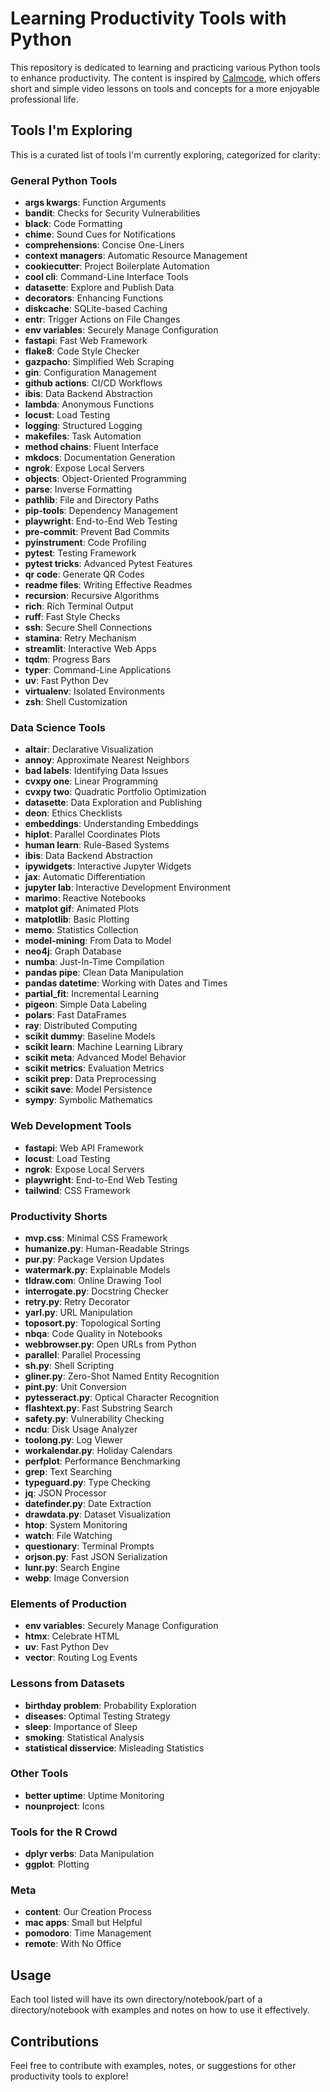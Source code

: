 # Learning Productivity Tools with Python

This repository is dedicated to learning and practicing various Python tools to enhance productivity. The content is inspired by [Calmcode](https://calmcode.io/), which offers short and simple video lessons on tools and concepts for a more enjoyable professional life.

## Tools I'm Exploring

This is a curated list of tools I'm currently exploring, categorized for clarity:

### General Python Tools

- **args kwargs**: Function Arguments
- **bandit**: Checks for Security Vulnerabilities
- **black**: Code Formatting
- **chime**: Sound Cues for Notifications
- **comprehensions**: Concise One-Liners
- **context managers**: Automatic Resource Management
- **cookiecutter**: Project Boilerplate Automation
- **cool cli**: Command-Line Interface Tools
- **datasette**: Explore and Publish Data
- **decorators**: Enhancing Functions
- **diskcache**: SQLite-based Caching
- **entr**: Trigger Actions on File Changes
- **env variables**: Securely Manage Configuration
- **fastapi**: Fast Web Framework
- **flake8**: Code Style Checker
- **gazpacho**: Simplified Web Scraping
- **gin**: Configuration Management
- **github actions**: CI/CD Workflows
- **ibis**: Data Backend Abstraction
- **lambda**: Anonymous Functions
- **locust**: Load Testing
- **logging**: Structured Logging
- **makefiles**: Task Automation
- **method chains**: Fluent Interface
- **mkdocs**: Documentation Generation
- **ngrok**: Expose Local Servers
- **objects**: Object-Oriented Programming
- **parse**: Inverse Formatting
- **pathlib**: File and Directory Paths
- **pip-tools**: Dependency Management
- **playwright**: End-to-End Web Testing
- **pre-commit**: Prevent Bad Commits
- **pyinstrument**: Code Profiling
- **pytest**: Testing Framework
- **pytest tricks**: Advanced Pytest Features
- **qr code**: Generate QR Codes
- **readme files**: Writing Effective Readmes
- **recursion**: Recursive Algorithms
- **rich**: Rich Terminal Output
- **ruff**: Fast Style Checks
- **ssh**: Secure Shell Connections
- **stamina**: Retry Mechanism
- **streamlit**: Interactive Web Apps
- **tqdm**: Progress Bars
- **typer**: Command-Line Applications
- **uv**: Fast Python Dev
- **virtualenv**: Isolated Environments
- **zsh**: Shell Customization

### Data Science Tools

- **altair**: Declarative Visualization
- **annoy**: Approximate Nearest Neighbors
- **bad labels**: Identifying Data Issues
- **cvxpy one**: Linear Programming
- **cvxpy two**: Quadratic Portfolio Optimization
- **datasette**: Data Exploration and Publishing
- **deon**: Ethics Checklists
- **embeddings**: Understanding Embeddings
- **hiplot**: Parallel Coordinates Plots
- **human learn**: Rule-Based Systems
- **ibis**: Data Backend Abstraction
- **ipywidgets**: Interactive Jupyter Widgets
- **jax**: Automatic Differentiation
- **jupyter lab**: Interactive Development Environment
- **marimo**: Reactive Notebooks
- **matplot gif**: Animated Plots
- **matplotlib**: Basic Plotting
- **memo**: Statistics Collection
- **model-mining**: From Data to Model
- **neo4j**: Graph Database
- **numba**: Just-In-Time Compilation
- **pandas pipe**: Clean Data Manipulation
- **pandas datetime**: Working with Dates and Times
- **partial_fit**: Incremental Learning
- **pigeon**: Simple Data Labeling
- **polars**: Fast DataFrames
- **ray**: Distributed Computing
- **scikit dummy**: Baseline Models
- **scikit learn**: Machine Learning Library
- **scikit meta**: Advanced Model Behavior
- **scikit metrics**: Evaluation Metrics
- **scikit prep**: Data Preprocessing
- **scikit save**: Model Persistence
- **sympy**: Symbolic Mathematics

### Web Development Tools

- **fastapi**: Web API Framework
- **locust**: Load Testing
- **ngrok**: Expose Local Servers
- **playwright**: End-to-End Web Testing
- **tailwind**: CSS Framework

### Productivity Shorts

- **mvp.css**: Minimal CSS Framework
- **humanize.py**: Human-Readable Strings
- **pur.py**: Package Version Updates
- **watermark.py**: Explainable Models
- **tldraw.com**: Online Drawing Tool
- **interrogate.py**: Docstring Checker
- **retry.py**: Retry Decorator
- **yarl.py**: URL Manipulation
- **toposort.py**: Topological Sorting
- **nbqa**: Code Quality in Notebooks
- **webbrowser.py**: Open URLs from Python
- **parallel**: Parallel Processing
- **sh.py**: Shell Scripting
- **gliner.py**: Zero-Shot Named Entity Recognition
- **pint.py**: Unit Conversion
- **pytesseract.py**: Optical Character Recognition
- **flashtext.py**: Fast Substring Search
- **safety.py**: Vulnerability Checking
- **ncdu**: Disk Usage Analyzer
- **toolong.py**: Log Viewer
- **workalendar.py**: Holiday Calendars
- **perfplot**: Performance Benchmarking
- **grep**: Text Searching
- **typeguard.py**: Type Checking
- **jq**: JSON Processor
- **datefinder.py**: Date Extraction
- **drawdata.py**: Dataset Visualization
- **htop**: System Monitoring
- **watch**: File Watching
- **questionary**: Terminal Prompts
- **orjson.py**: Fast JSON Serialization
- **lunr.py**: Search Engine
- **webp**: Image Conversion

### Elements of Production

- **env variables**: Securely Manage Configuration
- **htmx**: Celebrate HTML
- **uv**: Fast Python Dev
- **vector**: Routing Log Events

### Lessons from Datasets

- **birthday problem**: Probability Exploration
- **diseases**: Optimal Testing Strategy
- **sleep**: Importance of Sleep
- **smoking**: Statistical Analysis
- **statistical disservice**: Misleading Statistics

### Other Tools

- **better uptime**: Uptime Monitoring
- **nounproject**: Icons

### Tools for the R Crowd

- **dplyr verbs**: Data Manipulation
- **ggplot**: Plotting

### Meta

- **content**: Our Creation Process
- **mac apps**: Small but Helpful
- **pomodoro**: Time Management
- **remote**: With No Office

## Usage

Each tool listed will have its own directory/notebook/part of a directory/notebook with examples and notes on how to use it effectively.

## Contributions

Feel free to contribute with examples, notes, or suggestions for other productivity tools to explore!
